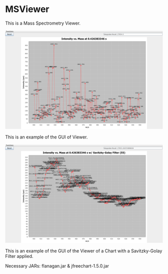 # MSViewer
This is a Mass Spectrometry Viewer.

![Alt text](https://github.com/rjdesposito/MSViewer/blob/master/Chart.png?raw=true "GUI of Viewer")

This is an example of the GUI of Viewer.

![Alt text](https://github.com/rjdesposito/MSViewer/blob/master/Savitzky-Golay%20Chart.png?raw=true "GUI of Viewer w/ Savitzky-Golay")

This is an example of the GUI of the Viewer of a Chart with a Savitzky-Golay Filter applied.

Necessary JARs:
flanagan.jar & jfreechart-1.5.0.jar
